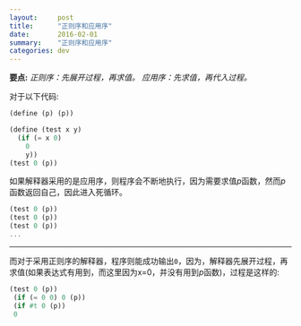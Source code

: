 ```yaml
---
layout:     post
title:      "正则序和应用序"
date:       2016-02-01
summary:    "正则序和应用序"
categories: dev
---
```


**要点:**
*正则序：先展开过程，再求值。
应用序：先求值，再代入过程。*

对于以下代码:
```scheme
(define (p) (p))

(define (test x y)
  (if (= x 0)
	0
	y))
(test 0 (p))
```
 如果解释器采用的是应用序，则程序会不断地执行，因为需要求值*p*函数，然而*p*函数返回自己，因此进入死循环。
```scheme
(test 0 (p)) 
(test 0 (p)) 
(test 0 (p))
...
```
***
 而对于采用正则序的解释器，程序则能成功输出`0`，因为，解释器先展开过程，再求值(如果表达式有用到，而这里因为x=0，并没有用到*p*函数)，过程是这样的:

```scheme
(test 0 (p)) 
 (if (= 0 0) 0 (p)) 
 (if #t 0 (p)) 
 0 
```
